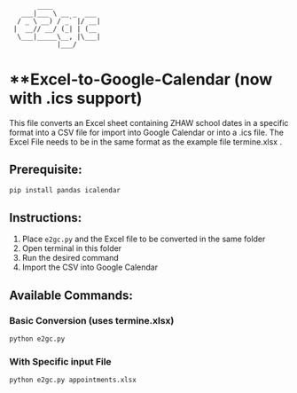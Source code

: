 
```
       ____            
   ___|___ \ __ _  ___ 
  / _ \ __) / _` |/ __|
 |  __// __/ (_| | (__ 
  \___|_____\__, |\___|
            |___/      
```

# **Excel-to-Google-Calendar (now with .ics support)

This file converts an Excel sheet containing ZHAW school dates in a specific format into a CSV file for import into Google Calendar or into a .ics file. The Excel File needs to be in the same format as the example file termine.xlsx .

## Prerequisite:

```bash
pip install pandas icalendar
```

## Instructions:

1. Place `e2gc.py` and the Excel file to be converted in the same folder
2. Open terminal in this folder
3. Run the desired command
4. Import the CSV into Google Calendar

## Available Commands:

### Basic Conversion (uses termine.xlsx)

```bash
python e2gc.py 
```

### With Specific input File

```bash
python e2gc.py appointments.xlsx
```
